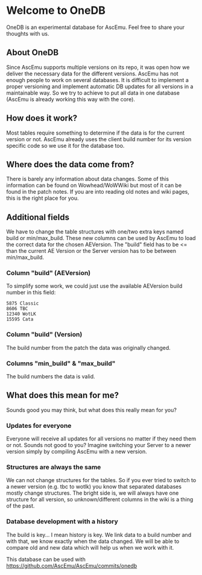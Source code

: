 # Welcome to OneDB
OneDB is an experimental database for AscEmu. Feel free to share your thoughts with us.


## About OneDB
Since AscEmu supports multiple versions on its repo, it was open how we deliver the necessary data for the different versions. AscEmu has not enough people to work on several databases. It is difficult to implement a proper versioning and implement automatic DB updates for all versions in a maintainable way. So we try to achieve to put all data in one database (AscEmu is already working this way with the core).


## How does it work?
Most tables require something to determine if the data is for the current version or not. AscEmu already uses the client build number for its version specific code so we use it for the database too.


## Where does the data come from?
There is barely any information about data changes. Some of this information can be found on Wowhead/WoWWiki but most of it can be found in the patch notes. If you are into reading old notes and wiki pages, this is the right place for you.


## Additional fields
We have to change the table structures with one/two extra keys named build or min/max_build. These new columns can be used by AscEmu to load the correct data for the chosen AEVersion. The "build" field has to be <= than the current AE Version or the Server version has to be between min/max_build.


### Column "build" (AEVersion)
To simplify some work, we could just use the available AEVersion build number in this field:

    5875 Classic
    8606 TBC
    12340 WotLK
    15595 Cata


### Column "build" (Version)
The build number from the patch the data was originally changed.


### Columns "min_build" & "max_build"
The build numbers the data is valid.


## What does this mean for me?
Sounds good you may think, but what does this really mean for you?


### Updates for everyone

Everyone will receive all updates for all versions no matter if they need them or not. Sounds not good to you? Imagine switching your Server to a newer version simply by compiling AscEmu with a new version.


### Structures are always the same
We can not change structures for the tables. So if you ever tried to switch to a newer version (e.g. tbc to wotlk) you know that separated databases mostly change structures. The bright side is, we will always have one structure for all version, so unknown/different columns in the wiki is a thing of the past.


### Database development with a history
The build is key... I mean history is key. We link data to a build number and with that, we know exactly when the data changed. We will be able to compare old and new data which will help us when we work with it.


This database can be used with https://github.com/AscEmu/AscEmu/commits/onedb
